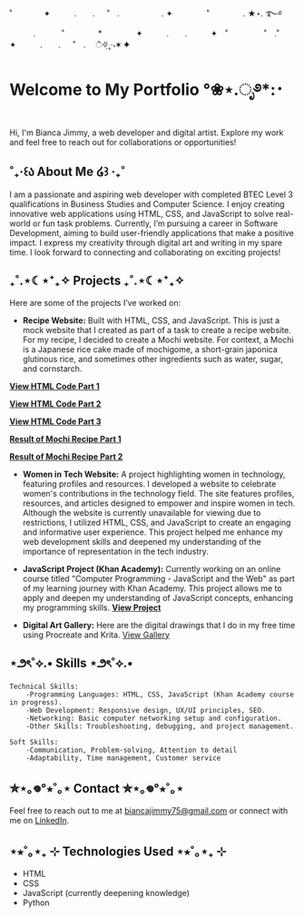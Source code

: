 ˚　　　　✦　　　.　　. 　 ˚　.　　　　　 . ✦　　　 　˚　　　　 . ★⋆. ࿐࿔  
　　　.   　　˚　　 　　*　　 　　✦　　　.　　.　　　✦　˚ 　　　　 ˚　.˚　　　　✦　　　.　　. 　 ˚　.　  ੈ✧̣̇˳·˖✶   ✦
# Welcome to My Portfolio °❀⋆.ೃ࿔*:･
Hi, I'm Bianca Jimmy, a web developer and digital artist. Explore my work and feel free to reach out for collaborations or opportunities!

## ˚₊‧꒰ა About Me ໒꒱ ‧₊˚
I am a passionate and aspiring web developer with completed BTEC Level 3 qualifications in Business Studies and Computer Science. I enjoy creating innovative web applications using HTML, CSS, and JavaScript to solve real-world or fun task problems. Currently, I’m pursuing a career in Software Development, aiming to build user-friendly applications that make a positive impact. I express my creativity through digital art and writing in my spare time.
I look forward to connecting and collaborating on exciting projects!

## ₊˚.⋆☾⋆⁺₊✧ Projects ₊˚.⋆☾⋆⁺₊✧
Here are some of the projects I’ve worked on:

- **Recipe Website:** Built with HTML, CSS, and JavaScript. This is just a mock website that I created as part of a task to create a recipe website. For my recipe, I decided to create a Mochi website. For context, a Mochi is a Japanese rice cake made of mochigome, a short-grain japonica glutinous rice, and sometimes other ingredients such as water, sugar, and cornstarch.

**[View HTML Code Part 1](https://github.com/sunsetmeow/meowweb/blob/Portfolio/images/1.png?raw=true)**

  
**[View HTML Code Part 2](https://github.com/sunsetmeow/meowweb/blob/Portfolio/images/2.png?raw=true)**


**[View HTML Code Part 3](https://github.com/sunsetmeow/meowweb/blob/Portfolio/images/3.png?raw=true)**


**[Result of Mochi Recipe Part 1](https://github.com/sunsetmeow/meowweb/blob/Portfolio/images/website%20part%201.png?raw=true)**


**[Result of Mochi Recipe Part 2](https://github.com/sunsetmeow/meowweb/blob/Portfolio/images/website%20part%202.png?raw=true)**

- **Women in Tech Website:** A project highlighting women in technology, featuring profiles and resources.
I developed a website to celebrate women's contributions in the technology field. The site features profiles, resources, and articles designed to empower and inspire women in tech. Although the website is currently unavailable for viewing due to restrictions, I utilized HTML, CSS, and JavaScript to create an engaging and informative user experience. This project helped me enhance my web development skills and deepened my understanding of the importance of representation in the tech industry.

- **JavaScript Project (Khan Academy):**
Currently working on an online course titled "Computer Programming - JavaScript and the Web" as part of my learning journey with Khan Academy. This project allows me to apply and deepen my understanding of JavaScript concepts, enhancing my programming skills. **[View Project](https://www.khanacademy.org/profile/kaid_123366395341261238575054/projects)**

- **Digital Art Gallery:**
Here are the digital drawings that I do in my free time using Procreate and Krita. [View Gallery](https://link-to-gallery.com)

## ⋆౨ৎ˚⟡.• Skills ⋆౨ৎ˚⟡.•
    Technical Skills:
        -Programming Languages: HTML, CSS, JavaScript (Khan Academy course in progress).
        -Web Development: Responsive design, UX/UI principles, SEO.
        -Networking: Basic computer networking setup and configuration.
        -Other Skills: Troubleshooting, debugging, and project management.

    Soft Skills:
        -Communication, Problem-solving, Attention to detail
        -Adaptability, Time management, Customer service

## ✮⋆｡𖦹°⭒˚｡⋆ Contact ✮⋆｡𖦹°⭒˚｡⋆
Feel free to reach out to me at biancajimmy75@gmail.com or connect with me on [LinkedIn](https://www.linkedin.com/in/bianca-jimmy-93418a249/).

## ⋆⭒˚｡⋆₊ ⊹ Technologies Used ⋆⭒˚｡⋆₊ ⊹
- HTML
- CSS
- JavaScript (currently deepening knowledge)
- Python

